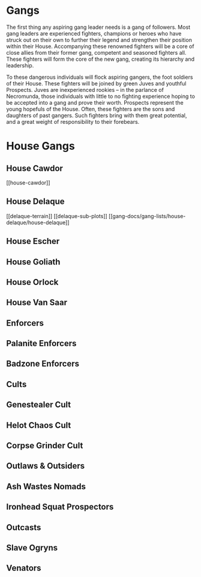 
# Gangs

The first thing any aspiring gang leader needs is a
gang of followers. Most gang leaders are experienced
fighters, champions or heroes who have struck out
on their own to further their legend and strengthen
their position within their House. Accompanying these
renowned fighters will be a core of close allies from
their former gang, competent and seasoned fighters
all. These fighters will form the core of the new gang, creating its hierarchy and leadership.

To these dangerous individuals will flock aspiring
gangers, the foot soldiers of their House. These
fighters will be joined by green Juves and youthful
Prospects. Juves are inexperienced rookies – in the
parlance of Necromunda, those individuals with little
to no fighting experience hoping to be accepted into a
gang and prove their worth. Prospects represent the
young hopefuls of the House. Often, these fighters are
the sons and daughters of past gangers. Such fighters
bring with them great potential, and a great weight of
responsibility to their forebears.

# House Gangs


## House Cawdor
[[house-cawdor]]

## House Delaque
[[delaque-terrain]]
[[delaque-sub-plots]]
[[gang-docs/gang-lists/house-delaque/house-delaque]]

## House Escher


## House Goliath


## House Orlock

## House Van Saar

<h2>Enforcers</h2>

<GangTile link="palanite-enforcers" >

## Palanite Enforcers

</GangTile>
<GangTile link="badzone-enforcers" >

## Badzone Enforcers

</GangTile>


<h2>Cults</h2>

<div className="gang-tiles">

<GangTile link="genestealer-cult" >

## Genestealer Cult

</GangTile>

<GangTile link="helot-chaos-cult" >

## Helot Chaos Cult

</GangTile>

<GangTile link="corpse-grinder-cult" >

## Corpse Grinder Cult

</GangTile>

</div>

<h2>Outlaws & Outsiders</h2>

<div className="gang-tiles">

<GangTile link="ash-wastes-nomads" >

## Ash Wastes Nomads

</GangTile>

<GangTile link="squats"  >

## Ironhead Squat Prospectors

</GangTile>

<GangTile link="outcasts" >

## Outcasts

</GangTile>

<GangTile link="slave-ogryns" >

## Slave Ogryns

</GangTile>
<GangTile link="venators"  >

## Venators

</GangTile>

</div>
